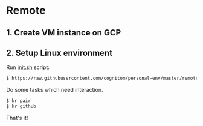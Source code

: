 # Remote

## 1. Create VM instance on GCP

## 2. Setup Linux environment

Run [init.sh](init.sh) script:

```bash
$ https://raw.githubusercontent.com/cognitom/personal-env/master/remote/init.sh | sh
```

Do some tasks which need interaction.

```bash
$ kr pair
$ kr github
```

That's it!
